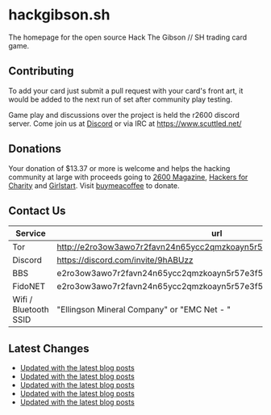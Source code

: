 # hackgibson.sh
The homepage for the open source Hack The Gibson // SH trading card game.


## Contributing

To add your card just submit a pull request with your card's front art, it would be added to the next run of set after community play testing.

Game play and discussions over the project is held the r2600 discord server. Come join us at [Discord](https://discord.com/invite/9hABUzz) or via IRC at https://www.scuttled.net/


## Donations

Your donation of $13.37 or more is welcome and helps the hacking community at large with proceeds going to [2600 Magazine](https://2600.com/), [Hackers for Charity](https://hackersforcharity.org) and [Girlstart](https://girlstart.org).  Visit [buymeacoffee](https://www.buymeacoffee.com/hackgibson.sh) to donate.


## Contact Us

Service | url
-|-
Tor | http://e2ro3ow3awo7r2favn24n65ycc2qmzkoayn5r57e3f56nvjwdcgg32ad.onion
Discord | https://discord.com/invite/9hABUzz
BBS | e2ro3ow3awo7r2favn24n65ycc2qmzkoayn5r57e3f56nvjwdcgg32ad.onion:23
FidoNET | e2ro3ow3awo7r2favn24n65ycc2qmzkoayn5r57e3f56nvjwdcgg32ad.onion:24554
Wifi / Bluetooth SSID | "Ellingson Mineral Company" or "EMC Net - <fidonet address>"

## Latest Changes
<!-- BLOG-POST-LIST:START -->
- [Updated with the latest blog posts](https://github.com/DFW2600/hackgibson.sh/commit/7a3d80f751198219696e03e76a508bd89de713f4)
- [Updated with the latest blog posts](https://github.com/DFW2600/hackgibson.sh/commit/1213d5486fbf1b839f63878be4ad4b90a86d0db1)
- [Updated with the latest blog posts](https://github.com/DFW2600/hackgibson.sh/commit/2146cec08cfba6d29a0f48909ab6bf5c98e48df3)
- [Updated with the latest blog posts](https://github.com/DFW2600/hackgibson.sh/commit/df725d6a88b4ff136b565de97b5dd5680ff6e8a9)
- [Updated with the latest blog posts](https://github.com/DFW2600/hackgibson.sh/commit/9e8f47806100d32cb62775aef9e0e832cbbdb01f)
<!-- BLOG-POST-LIST:END -->
